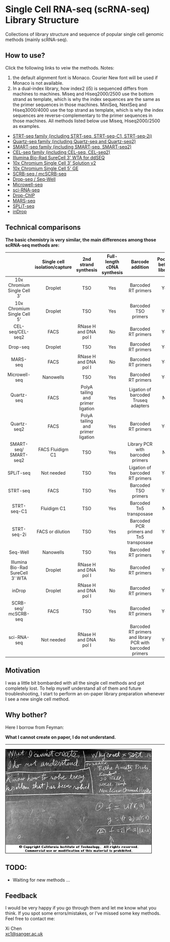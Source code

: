 # Single Cell RNA-seq (scRNA-seq) Library Structure
Collections of library structure and sequence of popular single cell genomic methods (mainly scRNA-seq).

## How to use?

Click the following links to veiw the methods. Notes:

1. the default alignment font is Monaco. Courier New font will be used if Monaco is not available.
2. In a dual-index library, how index2 (i5) is sequenced differs from machines to machines. Miseq and Hiseq2000/2500 use the bottom strand as template, which is why the index sequences are the same as the primer sequences in those machines. MiniSeq, NextSeq and Hiseq3000/4000 use the top strand as template, which is why the index sequences are reverse-complementary to the primer sequences in those machines. All methods listed below use Miseq, Hiseq2000/2500 as examples.

- [STRT-seq family (including STRT-seq, STRT-seq-C1, STRT-seq-2i)](https://teichlab.github.io/scg_lib_structs/STRT-seq_family.html)
- [Quartz-seq family (including Quartz-seq and Quartz-seq2)](https://teichlab.github.io/scg_lib_structs/Quartz-seq_family.html)
- [SMART-seq family (including SMART-seq, SMART-seq2)](https://teichlab.github.io/scg_lib_structs/SMART-seq_family.html)
- [CEL-seq family (including CEL-seq, CEL-seq2)](https://teichlab.github.io/scg_lib_structs/CEL-seq_family.html)
- [Illumina Bio-Rad SureCell 3' WTA for ddSEQ](https://teichlab.github.io/scg_lib_structs/SureCell.html)
- [10x Chromium Single Cell 3' Solution v2](https://teichlab.github.io/scg_lib_structs/10xChromium3.html)
- [10x Chromium Single Cell 5' GE](https://teichlab.github.io/scg_lib_structs/10xChromium5.html)
- [SCRB-seq / mcSCRB-seq](https://teichlab.github.io/scg_lib_structs/SCRB-seq.html)
- [Drop-seq / Seq-Well](https://teichlab.github.io/scg_lib_structs/Drop-seq.html)
- [Microwell-seq](https://teichlab.github.io/scg_lib_structs/Microwell-seq.html)
- [sci-RNA-seq](https://teichlab.github.io/scg_lib_structs/sci-RNA-seq.html)
- [Drop-ChIP](https://teichlab.github.io/scg_lib_structs/Drop-ChIP.html)
- [MARS-seq](https://teichlab.github.io/scg_lib_structs/MARS-seq.html)
- [SPLiT-seq](https://teichlab.github.io/scg_lib_structs/SPLiT-seq.html)
- [inDrop](https://teichlab.github.io/scg_lib_structs/inDrop.html)

## Technical comparisons

**The basic chemistry is very similar, the main differences among those scRNA-seq methods are:**

|                                  | Single cell isolation/capture |        2nd strand synthesis       | Full-length cDNA synthesis |                      Barcode addition                     | Pooling before library |  Library amplification | Gene coverage |
|:--------------------------------:|:-----------------------------:|:---------------------------------:|:--------------------------:|:---------------------------------------------------------:|:----------------------:|:----------------------:|:-------------:|
|    10x Chromium Single Cell 3'   |            Droplet            |                TSO                |             Yes            |                    Barcoded RT primers                    |           Yes          |           PCR          |       5'      |
|    10x Chromium Single Cell 5'   |            Droplet            |                TSO                |             Yes            |                    Barcoded TSO primers                   |           Yes          |           PCR          |       3'      |
|         CEL-seq/CEL-seq2         |              FACS             |       RNase H and DNA pol I       |             No             |                    Barcoded RT primers                    |           Yes          | In vitro transcription |       3'      |
|             Drop-seq             |            Droplet            |                TSO                |             Yes            |                    Barcoded RT primers                    |           Yes          |           PCR          |       3'      |
|             MARS-seq             |              FACS             |       RNase H and DNA pol I       |             No             |                    Barcoded RT primers                    |           Yes          | In vitro transcription |       3'      |
|           Microwell-seq          |           Nanowells           |                TSO                |             Yes            |                    Barcoded RT primers                    |           Yes          |           PCR          |       3'      |
|            Quartz-seq            |              FACS             | PolyA tailing and primer ligation |             Yes            |            Ligation of barcoded Truseq adapters           |           No           |           PCR          |       3'      |
|            Quartz-seq2           |              FACS             | PolyA tailing and primer ligation |             Yes            |                    Barcoded RT primers                    |           Yes          |           PCR          |       3'      |
|       SMART-seq/<br>SMART-seq2       |        FACS Fluidigm C1       |                TSO                |             Yes            |             Library PCR with barcoded primers             |           No           |           PCR          |  full-length  |
|             SPLiT-seq            |           Not needed          |                TSO                |             Yes            |              Ligation of barcoded RT primers              |           Yes          |           PCR          |       3'      |
|             STRT-seq             |              FACS             |                TSO                |             Yes            |                    Barcoded TSO primers                   |           Yes          |           PCR          |       5'      |
|            STRT-seq-C1           |          Fluidigm C1          |                TSO                |             Yes            |                  Barcoded Tn5 transposase                 |           No           |           PCR          |       5'      |
|            STRT-seq-2i           |        FACS or dilution       |                TSO                |             Yes            |         Barcoded  PCR primers and Tn5 transposase         |           Yes          |           PCR          |       5'      |
|             Seq-Well             |           Nanowells           |                TSO                |             Yes            |                    Barcoded RT primers                    |           Yes          |           PCR          |       3'      |
| Illumina Bio-Rad SureCell 3' WTA |            Droplet            |       RNase H and DNA pol I       |             No             |                    Barcoded RT primers                    |           Yes          |           PCR          |       3'      |
|              inDrop              |            Droplet            |       RNase H and DNA pol I       |             No             |                    Barcoded RT primers                    |           Yes          | In vitro transcription |       3'      |
|        SCRB-seq/<br>mcSCRB-seq       |              FACS             |                TSO                |             Yes            |                    Barcoded RT primers                    |           Yes          |           PCR          |       3'      |
|            sci-RNA-seq           |           Not needed          |       RNase H and DNA pol I       |             No             | Barcoded RT primers and library PCR with barcoded primers |           Yes          |           PCR          |       3'      |

## Motivation

I was a little bit bombarded with all the single cell methods and got completely lost. To help myself understand all of them and future troubleshooting, I start to perform an on-paper library preparation whenever I see a new single cell method.

## Why bother?

Here I borrow from Feyman:

**What I cannot create on paper, I do not understand.**

----

![](data/feyman.jpeg)

## TODO:

- Waiting for new methods ...

## Feedback

I would be very happy if you go through them and let me know what you think. If you spot some errors/mistakes, or I've missed some key methods. Feel free to contact me:

Xi Chen  
xc1@sanger.ac.uk

